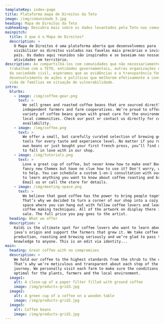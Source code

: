 ```yaml
---
templateKey: index-page
title: Plataforma mapa de Direitos da Teto
image: /img/comunidade_5.jpg
heading: Mapa de Direitos da Teto
subheading: Descubra mais sobre os dados levantados pela Teto nas comunidades
mainpitch:
  title: O que é o Mapa de Direitos?
  description: >
    O Mapa de Direitos é uma plataforma aberta que desenvolvemos para
    visibilizar os direitos violados nas favelas mais precárias e invisíveis do
    país. Os dados aqui reunidos são inspirados e se baseiam nas nossas
    atividades em território. 
description: Ao compartilhá-los com comunidades que não necessariamente
  trabalham com a TETO, entidades governamentais, outras organizações e atores
  da sociedade civil, esperamos que as evidências e a transparência fomente o
  desenvolvimento de ações e políticas que melhorem efetivamente a condição de
  vida de famílias em situação de vulnerabilidade.
intro:
  blurbs:
    - image: /img/coffee-gear.png
      text: >
        We sell green and roasted coffee beans that are sourced directly from
        independent farmers and farm cooperatives. We’re proud to offer a
        variety of coffee beans grown with great care for the environment and
        local communities. Check our post or contact us directly for current
        availability.
    - image: /img/coffee.png
      text: >
        We offer a small, but carefully curated selection of brewing gear and
        tools for every taste and experience level. No matter if you roast your
        own beans or just bought your first french press, you’ll find a gadget
        to fall in love with in our shop.
    - image: /img/tutorials.png
      text: >
        Love a great cup of coffee, but never knew how to make one? Bought a
        fancy new Chemex but have no clue how to use it? Don't worry, we’re here
        to help. You can schedule a custom 1-on-1 consultation with our baristas
        to learn anything you want to know about coffee roasting and brewing.
        Email us or call the store for details.
    - image: /img/meeting-space.png
      text: >
        We believe that good coffee has the power to bring people together.
        That’s why we decided to turn a corner of our shop into a cozy meeting
        space where you can hang out with fellow coffee lovers and learn about
        coffee making techniques. All of the artwork on display there is for
        sale. The full price you pay goes to the artist.
  heading: What we offer
  description: >
    Kaldi is the ultimate spot for coffee lovers who want to learn about their
    java’s origin and support the farmers that grew it. We take coffee
    production, roasting and brewing seriously and we’re glad to pass that
    knowledge to anyone. This is an edit via identity...
main:
  heading: Great coffee with no compromises
  description: >
    We hold our coffee to the highest standards from the shrub to the cup.
    That’s why we’re meticulous and transparent about each step of the coffee’s
    journey. We personally visit each farm to make sure the conditions are
    optimal for the plants, farmers and the local environment.
  image1:
    alt: A close-up of a paper filter filled with ground coffee
    image: /img/products-grid3.jpg
  image2:
    alt: A green cup of a coffee on a wooden table
    image: /img/products-grid2.jpg
  image3:
    alt: Coffee beans
    image: /img/products-grid1.jpg
---
```

